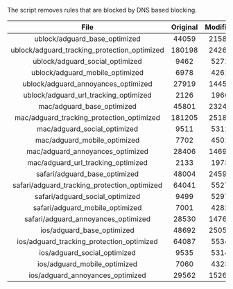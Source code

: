 The script removes rules that are blocked by DNS based blocking.


| File | Original | Modified |
|:----:|:-----:|:-----:|
| ublock/adguard_base_optimized | 44059 | 21584 |
| ublock/adguard_tracking_protection_optimized | 180198 | 24267 |
| ublock/adguard_social_optimized | 9462 | 5271 |
| ublock/adguard_mobile_optimized | 6978 | 4261 |
| ublock/adguard_annoyances_optimized | 27919 | 14455 |
| ublock/adguard_url_tracking_optimized | 2126 | 1966 |
| mac/adguard_base_optimized | 45801 | 23247 |
| mac/adguard_tracking_protection_optimized | 181205 | 25183 |
| mac/adguard_social_optimized | 9511 | 5311 |
| mac/adguard_mobile_optimized | 7702 | 4501 |
| mac/adguard_annoyances_optimized | 28406 | 14692 |
| mac/adguard_url_tracking_optimized | 2133 | 1973 |
| safari/adguard_base_optimized | 48004 | 24597 |
| safari/adguard_tracking_protection_optimized | 64041 | 5527 |
| safari/adguard_social_optimized | 9499 | 5297 |
| safari/adguard_mobile_optimized | 7001 | 4282 |
| safari/adguard_annoyances_optimized | 28530 | 14769 |
| ios/adguard_base_optimized | 48692 | 25057 |
| ios/adguard_tracking_protection_optimized | 64087 | 5534 |
| ios/adguard_social_optimized | 9535 | 5314 |
| ios/adguard_mobile_optimized | 7060 | 4323 |
| ios/adguard_annoyances_optimized | 29562 | 15263 |